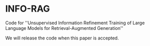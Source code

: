 # INFO-RAG
Code for ''Unsupervised Information Refinement Training of Large Language Models for Retrieval-Augmented Generation''

We will release the code when this paper is accepted.

